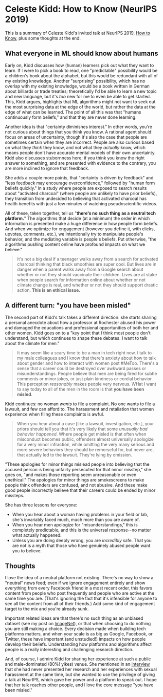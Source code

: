 <!-- date: 2019-12-27 -->
# Celeste Kidd: How to Know (NeurIPS 2019)
This is a summary of Celeste Kidd's invited talk at NeurIPS 2019, [How to Know](https://slideslive.com/38921495/how-to-know), plus some thoughts at the end.

## What everyone in ML should know about humans
Early on, Kidd discusses how (human) learners pick out what they want to learn. If I were to pick a book to read, one "predictable" possibility would be a children's book about the alphabet, but this would be redundant with all of my existing knowledge. Another "surprising" possibility, which has no overlap with my existing knowledge, would be a book written in German about billiards or trade treaties; theoretically I'd be able to learn a new topic and new language, but it's *too* new for me to even be able to get started. This, Kidd argues, highlights that ML algorithms might not want to seek out the most surprising data at the edge of the world, but rather the data at the edge of what can be learned. The point of all this was that "humans continuously form beliefs," and that they are never done learning.

Another idea is that "certainty diminishes interest." In other words, you're not curious about things that you think you know. A rational agent should focus on areas of uncertainty, though it's also the case that people are sometimes certain when they are incorrect. People are also curious based on what they *think* they know, and not what they *actually* know, which means people don't have accurate mental models of their own uncertainty. Kidd also discusses stubornness here; if you think you know the right answer to something, and are presented with evidence to the contrary, you are more inclined to ignore that feedback.

She adds a couple more points, that "certainty is driven by feedback" and "less feedback may encourage overconfidence," followed by "human form beliefs quickly." In a study where people are exposed to search results about "activated charcoal" (where people are unlikely to have prior beliefs), they transition from undecided to believing that activated charcoal has health benefits with just a few minutes of watching pseudoscientific videos.

All of these, taken together, tell us "**there's no such thing as a neutral tech platform.**" The algorithms that decide (at a minimum) the order in which information is presented make a huge difference in how people form beliefs. And when we optimize for engagement (however you define it, with clicks, upvotes, comments, etc.), we intentionally try to manipulate people's behavior, and the mediating variable is people's beliefs. Put otherwise, "the algorithms pushing content online have profound impacts on what we believe."

> It's not a big deal if a teenager walks away from a search for activated charcoal thinking that black smoothies are super cool. But lives are in danger when a parent walks away from a Google search about whether or not they should vaccinate their children. Lives are at stake when people search for information online about whether or not climate change is real, and whether or not they should support drastic action. **This is an ethical issue.**

## A different turn: "you have been misled"
The second part of Kidd's talk takes a different direction: she starts sharing a personal anecdote about how a professor at Rochester abused his power and damaged the educations and professional opportunities of both her and other women. Kidd goes on to a "key point that I think most people don't understand, but which continues to shape these debates. I want to talk about the climate for men."

> It may seem like a scary time to be a man in tech right now. I talk to my male colleagues and I know that there's anxiety about how to talk about gender and how to interact with women post #MeToo. There's a sense that a career could be destroyed over awkward passes or misunderstandings. People believe that men are being fired for subtle comments or minor jokes, or just plain kindness or cordial behavior. This perception *reasonably* makes people very nervous. WHat I want to say today to all of the men in the room is that **you have been misled.**

Kidd continues: no woman *wants* to file a complaint. No one wants to file a lawsuit, and few can afford to. The harassment and retaliation that women experience when filing these complaints is awful.

> When you hear about a case [like a lawsuit, investigation, etc.], your priors should tell you that it's very likely that some *unusually bad behavior happened*. Where people get misled is that often when misconduct becomes public, offenders almost universally apologize for a very minor infraction, while omitting the very many serious and more severe behaviors they should be remorseful for, but never are, that actually led to the lawsuit. They're lying by omission.

"These apologies for minor things mislead people into believing that the accused person is being unfairly persecuted for that minor misstep," she goes on, "and makes those reporting seem unreasonable or even unethical." The apologies for minor things are smokescreens to make people think offenders are confused, and not abusive. And these make good people incorrectly believe that their careers could be ended by minor missteps.

She has three lessons for everyone:

 * When you hear about a woman having problems in your field or lab, she's invariably faced much, much more than you are aware of.
 * When you hear men apologize for "misunderstandings," this is completely predictable, and this is the universal response--no matter what actually happened.
 * Unless you are doing deeply wrong, you are *incredibly* safe. That you are not is a myth that those who have genuinely abused people want you to believe.


## Thoughts
I love the idea of a neutral platform not existing. There's no way to show a "neutral" news feed; even if we ignore engagement entirely and show everything from every Facebook friend in a most recent order, this favors content from people who post frequently and people who are active at the same time you are. (That's ignoring the fact that it's infeasible for anyone to see all the content from all of their friends.) Add some kind of engagement target to the mix and you're already sunk.

Important related ideas are that there's no such thing as an unbiased dataset (see my post on [ImageNet](posts/imagenet_bias_wired.md)), or that when choosing to do nothing you are still making a choice. Every decision made when building tech platforms matters, and when your scale is as big as Google, Facebook, or Twitter, these have important (and unstudied!) impacts on how people develop their beliefs. Understanding how platforms and algorithms affect people is a really interesting and challenging research direction.

And, of course, I admire Kidd for sharing her experience at such a public and male-dominated (80%! yikes) venue. She mentioned in an [interview](https://www.technologyreview.com/s/614923/ai-tech-industry-take-responsibility/) that she had never presented her research and her experiences with sexual harassment at the same time, but she wanted to use the privilege of giving a talk at NeurIPS, which gave her power and a platform to speak out. I hope that her talk reaches other people, and I love the core message "you have been misled."
